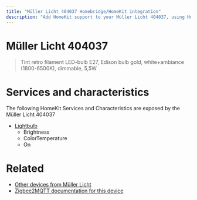 ```yaml
---
title: "Müller Licht 404037 Homebridge/HomeKit integration"
description: "Add HomeKit support to your Müller Licht 404037, using Homebridge, Zigbee2MQTT and homebridge-z2m."
---
```

<!---
This file has been GENERATED using src/docgen/docgen.ts
DO NOT EDIT THIS FILE MANUALLY!
-->
# Müller Licht 404037
> Tint retro filament LED-bulb E27, Edison bulb gold, white+ambiance (1800-6500K), dimmable, 5,5W


# Services and characteristics
The following HomeKit Services and Characteristics are exposed by
the Müller Licht 404037

* [Lightbulb](../../light.md)
  * Brightness
  * ColorTemperature
  * On


# Related
* [Other devices from Müller Licht](../index.md#müller_licht)
* [Zigbee2MQTT documentation for this device](https://www.zigbee2mqtt.io/devices/404037.html)